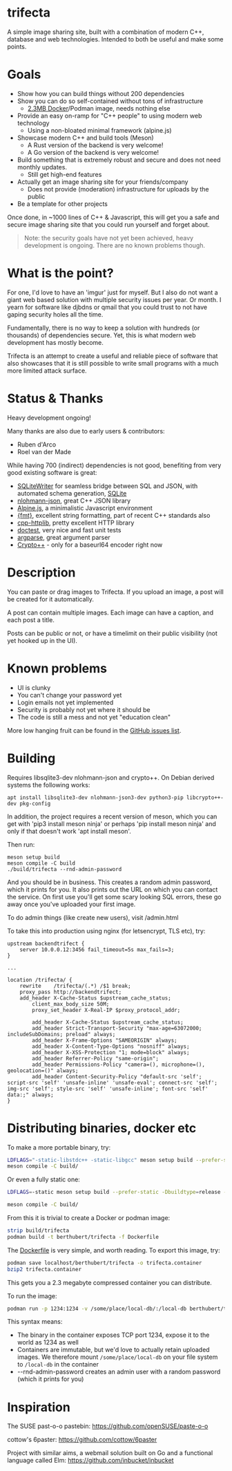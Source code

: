 # trifecta
A simple image sharing site, built with a combination of modern C++, database
and web technologies. Intended to both be useful and make some points.

# Goals

 * Show how you can build things without 200 dependencies
 * Show you can do so self-contained without tons of infrastructure
   * [2.3MB Docker](https://berthub.eu/trifecta/trifecta.docker.bz2)/Podman image, needs nothing else
 * Provide an easy on-ramp for "C++ people" to using modern web technology
   * Using a non-bloated minimal framework (alpine.js)
 * Showcase modern C++ and build tools (Meson)
   * A Rust version of the backend is very welcome!
   * A Go version of the backend is very welcome!
 * Build something that is extremely robust and secure and does not need
   monthly updates.
   * Still get high-end features
 * Actually get an image sharing site for your friends/company
   * Does not provide (moderation) infrastructure for uploads by the public
 * Be a template for other projects

Once done, in ~1000 lines of C++ & Javascript, this will get you a safe and
secure image sharing site that you could run yourself and forget about.

> Note: the security goals have not yet been achieved, heavy development is
> ongoing. There are no known problems though.

# What is the point?
For one, I'd love to have an 'imgur' just for myself.  But I also do not
want a giant web based solution with multiple security issues per year.  Or
month.  I yearn for software like djbdns or qmail that you could trust to
not have gaping security holes all the time.

Fundamentally, there is no way to keep a solution with hundreds (or
thousands) of dependencies secure. Yet, this is what modern web development
has mostly become. 

Trifecta is an attempt to create a useful and reliable piece of software
that also showcases that it is still possible to write small programs with
a much more limited attack surface.

# Status & Thanks
Heavy development ongoing!

Many thanks are also due to early users & contributors:

 * Ruben d'Arco
 * Roel van der Made

While having 700 (indirect) dependencies is not good, benefiting from very
good existing software is great:

 * [SQLiteWriter](https://github.com/berthubert/sqlitewrite/) for seamless
   bridge between SQL and JSON, with automated schema generation, [SQLite](https://sqlite.org/)
 * [nlohmann-json](https://github.com/nlohmann/json), great C++ JSON library
 * [Alpine.js](https://alpinejs.dev/), a minimalistic Javascript environment
 * [{fmt}](https://github.com/fmtlib/fmt), excellent string formatting, part of recent C++ standards also
 * [cpp-httplib](https://github.com/yhirose/cpp-httplib), pretty excellent  HTTP library
 * [doctest](https://github.com/doctest/doctest), very nice and fast unit  tests
 * [argparse](https://github.com/p-ranav/argparse), great argument parser
 * [Crypto++](https://www.cryptopp.com/) - only for a baseurl64 encoder right now

# Description
You can paste or drag images to Trifecta. If you upload an image, a post will be created for it automatically. 

A post can contain multiple images. Each image can have a caption, and each post a title. 

Posts can be public or not, or have a timelimit on their public visibility
(not yet hooked up in the UI).

# Known problems

 * UI is clunky
 * You can't change your password yet
 * Login emails not yet implemented
 * Security is probably not yet where it should be
 * The code is still a mess and not yet "education clean"

More low hanging fruit can be found in the [GitHub issues
list](https://github.com/berthubert/trifecta/issues).

# Building
Requires libsqlite3-dev nlohmann-json and crypto++. On Debian derived
systems the following works:

```
apt install libsqlite3-dev nlohmann-json3-dev python3-pip libcrypto++-dev pkg-config
```

In addition, the project requires a recent version of meson, which you can
get with 'pip3 install meson ninja' or perhaps 'pip install
meson ninja' and only if that doesn't work 'apt install meson'.

Then run:

```
meson setup build
meson compile -C build
./build/trifecta --rnd-admin-password
```

And you should be in business. This creates a random admin password, which
it prints for you. It also prints out the URL on which you can
contact the service. On first use you'll get some scary looking SQL errors,
these go away once you've uploaded your first image.

To do admin things (like create new users), visit /admin.html

To take this into production using nginx (for
letsencrypt, TLS etc), try:

```
upstream backendtrifect {
    server 10.0.0.12:3456 fail_timeout=5s max_fails=3;
}

...

location /trifecta/ {
	rewrite    /trifecta/(.*) /$1 break;
	proxy_pass http://backendtrifect;
	add_header X-Cache-Status $upstream_cache_status;
        client_max_body_size 50M; 
        proxy_set_header X-Real-IP $proxy_protocol_addr;

        add_header X-Cache-Status $upstream_cache_status;
        add_header Strict-Transport-Security "max-age=63072000; includeSubDomains; preload" always;
        add_header X-Frame-Options "SAMEORIGIN" always;
        add_header X-Content-Type-Options "nosniff" always;
        add_header X-XSS-Protection "1; mode=block" always;
        add_header Referrer-Policy "same-origin";
        add_header Permissions-Policy "camera=(), microphone=(), geolocation=()" always;
        add_header Content-Security-Policy "default-src 'self'; script-src 'self' 'unsafe-inline' 'unsafe-eval'; connect-src 'self'; img-src 'self'; style-src 'self' 'unsafe-inline'; font-src 'self' data:;" always;
}
```

# Distributing binaries, docker etc
To make a more portable binary, try:

```bash
LDFLAGS="-static-libstdc++ -static-libgcc" meson setup build --prefer-static
meson compile -C build/
```

Or even a fully static one:
```bash
LDFLAGS=-static meson setup build --prefer-static -Dbuildtype=release -Dcpp-httplib:cpp-httplib_openssl=disabled -Dcpp-httplib:cpp-httplib_brotli=disabled

meson compile -C build/
```

From this it is trivial to create a Docker or podman image:

```bash
strip build/trifecta
podman build -t berthubert/trifecta -f Dockerfile
```

The [Dockerfile](Dockerfile) is very simple, and worth reading. To export this image, try:

```bash
podman save localhost/berthubert/trifecta -o trifecta.container
bzip2 trifecta.container
```

This gets you a 2.3 megabyte compressed container you can distribute.

To run the image:

```bash
podman run -p 1234:1234 -v /some/place/local-db/:/local-db berthubert/trifecta --rnd-admin-password
```
This syntax means:

 * The binary in the container exposes TCP port 1234, expose it to the world as
   1234 as well
 * Containers are immutable, but we'd love to actually retain uploaded
   images. We therefore mount `/some/place/local-db` on your file system to
   `/local-db` in the container
 * --rnd-admin-password creates an admin user with a random password (which
   it prints for you)


# Inspiration
The SUSE past-o-o pastebin: https://github.com/openSUSE/paste-o-o

cottow's 6paster: https://github.com/cottow/6paster 

Project with similar aims, a webmail solution built on Go and a functional language called Elm:
https://github.com/inbucket/inbucket

